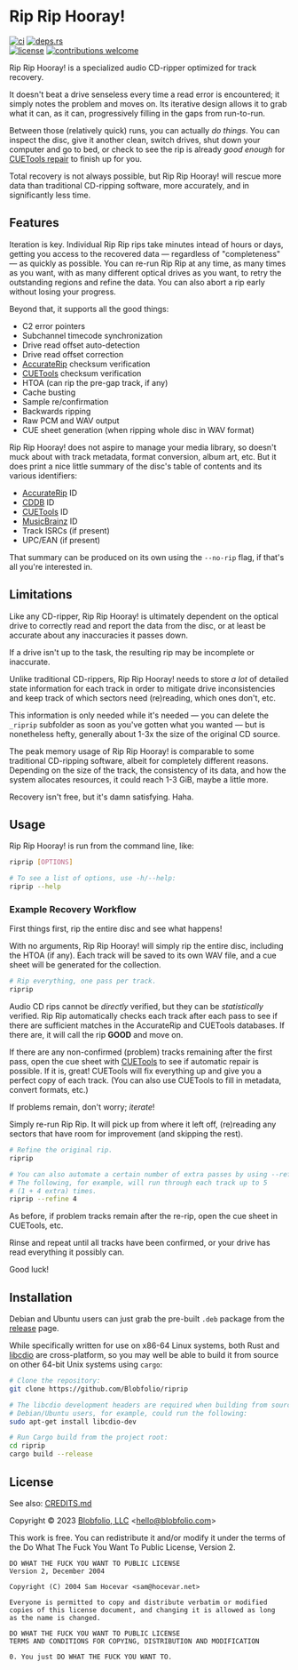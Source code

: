 # Rip Rip Hooray!

[![ci](https://img.shields.io/github/actions/workflow/status/Blobfolio/riprip/ci.yaml?style=flat-square&label=ci)](https://github.com/Blobfolio/riprip/actions)
[![deps.rs](https://deps.rs/repo/github/blobfolio/riprip/status.svg?style=flat-square&label=deps.rs)](https://deps.rs/repo/github/blobfolio/riprip)<br>
[![license](https://img.shields.io/badge/license-wtfpl-ff1493?style=flat-square)](https://en.wikipedia.org/wiki/WTFPL)
[![contributions welcome](https://img.shields.io/badge/PRs-welcome-brightgreen.svg?style=flat-square&label=contributions)](https://github.com/Blobfolio/riprip/issues)


Rip Rip Hooray! is a specialized audio CD-ripper optimized for track recovery.

It doesn't beat a drive senseless every time a read error is encountered; it simply notes the problem and moves on. Its iterative design allows it to grab what it can, as it can, progressively filling in the gaps from run-to-run.

Between those (relatively quick) runs, you can actually _do things_. You can inspect the disc, give it another clean, switch drives, shut down your computer and go to bed, or check to see the rip is already _good enough_ for [CUETools repair](http://cue.tools/wiki/CUETools_Database) to finish up for you.

Total recovery is not always possible, but Rip Rip Hooray! will rescue more data than traditional CD-ripping software, more accurately, and in significantly less time.



## Features

Iteration is key. Individual Rip Rip rips take minutes intead of hours or days, getting you access to the recovered data — regardless of "completeness" — as quickly as possible. You can re-run Rip Rip at any time, as many times as you want, with as many different optical drives as you want, to retry the outstanding regions and refine the data. You can also abort a rip early without losing your progress.

Beyond that, it supports all the good things:

* C2 error pointers
* Subchannel timecode synchronization
* Drive read offset auto-detection
* Drive read offset correction
* [AccurateRip](http://accuraterip.com/) checksum verification
* [CUETools](http://cue.tools/wiki/CUETools_Database) checksum verification
* HTOA (can rip the pre-gap track, if any)
* Cache busting
* Sample re/confirmation
* Backwards ripping
* Raw PCM and WAV output
* CUE sheet generation (when ripping whole disc in WAV format)

Rip Rip Hooray! does not aspire to manage your media library, so doesn't muck about with track metadata, format conversion, album art, etc. But it does print a nice little summary of the disc's table of contents and its various identifiers:

* [AccurateRip](http://accuraterip.com/) ID
* [CDDB](https://en.wikipedia.org/wiki/CDDB) ID
* [CUETools](http://cue.tools/wiki/CUETools_Database) ID
* [MusicBrainz](https://musicbrainz.org/) ID
* Track ISRCs (if present)
* UPC/EAN (if present)

That summary can be produced on its own using the `--no-rip` flag, if that's all you're interested in.



## Limitations

Like any CD-ripper, Rip Rip Hooray! is ultimately dependent on the optical drive to correctly read and report the data from the disc, or at least be accurate about any inaccuracies it passes down.

If a drive isn't up to the task, the resulting rip may be incomplete or inaccurate.

Unlike traditional CD-rippers, Rip Rip Hooray! needs to store _a lot_ of detailed state information for each track in order to mitigate drive inconsistencies and keep track of which sectors need (re)reading, which ones don't, etc.

This information is only needed while it's needed — you can delete the `_riprip` subfolder as soon as you've gotten what you wanted — but is nonetheless hefty, generally about 1-3x the size of the original CD source.

The peak memory usage of Rip Rip Hooray! is comparable to some traditional CD-ripping software, albeit for completely different reasons. Depending on the size of the track, the consistency of its data, and how the system allocates resources, it could reach 1-3 GiB, maybe a little more.

Recovery isn't free, but it's damn satisfying. Haha.



## Usage

Rip Rip Hooray! is run from the command line, like:

```bash
riprip [OPTIONS]

# To see a list of options, use -h/--help:
riprip --help
```

### Example Recovery Workflow

First things first, rip the entire disc and see what happens!

With no arguments, Rip Rip Hooray! will simply rip the entire disc, including the HTOA (if any). Each track will be saved to its own WAV file, and a cue sheet will be generated for the collection.

```bash
# Rip everything, one pass per track.
riprip
```

Audio CD rips cannot be _directly_ verified, but they can be _statistically_ verified. Rip Rip automatically checks each track after each pass to see if there are sufficient matches in the AccurateRip and CUETools databases. If there are, it will call the rip **GOOD** and move on.

If there are any non-confirmed (problem) tracks remaining after the first pass, open the cue sheet with [CUETools](http://cue.tools/wiki/CUETools) to see if automatic repair is possible. If it is, great! CUETools will fix everything up and give you a perfect copy of each track. (You can also use CUETools to fill in metadata, convert formats, etc.)

If problems remain, don't worry; _iterate_!

Simply re-run Rip Rip. It will pick up from where it left off, (re)reading any sectors that have room for improvement (and skipping the rest).

```bash
# Refine the original rip.
riprip

# You can also automate a certain number of extra passes by using --refine.
# The following, for example, will run through each track up to 5
# (1 + 4 extra) times.
riprip --refine 4
```

As before, if problem tracks remain after the re-rip, open the cue sheet in CUETools, etc. 

Rinse and repeat until all tracks have been confirmed, or your drive has read everything it possibly can.

Good luck!



## Installation

Debian and Ubuntu users can just grab the pre-built `.deb` package from the [release](https://github.com/Blobfolio/riprip/releases) page.

While specifically written for use on x86-64 Linux systems, both Rust and [libcdio](https://www.gnu.org/software/libcdio/) are cross-platform, so you may well be able to build it from source on other 64-bit Unix systems using `cargo`:

```bash
# Clone the repository:
git clone https://github.com/Blobfolio/riprip

# The libcdio development headers are required when building from source;
# Debian/Ubuntu users, for example, could run the following:
sudo apt-get install libcdio-dev

# Run Cargo build from the project root:
cd riprip
cargo build --release
```



## License

See also: [CREDITS.md](CREDITS.md)

Copyright © 2023 [Blobfolio, LLC](https://blobfolio.com) &lt;hello@blobfolio.com&gt;

This work is free. You can redistribute it and/or modify it under the terms of the Do What The Fuck You Want To Public License, Version 2.

    DO WHAT THE FUCK YOU WANT TO PUBLIC LICENSE
    Version 2, December 2004
    
    Copyright (C) 2004 Sam Hocevar <sam@hocevar.net>
    
    Everyone is permitted to copy and distribute verbatim or modified
    copies of this license document, and changing it is allowed as long
    as the name is changed.
    
    DO WHAT THE FUCK YOU WANT TO PUBLIC LICENSE
    TERMS AND CONDITIONS FOR COPYING, DISTRIBUTION AND MODIFICATION
    
    0. You just DO WHAT THE FUCK YOU WANT TO.
